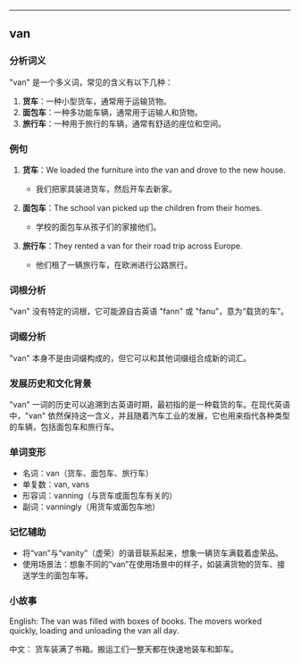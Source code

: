 
---------------
## van
### 分析词义
"van" 是一个多义词，常见的含义有以下几种：
1. **货车**：一种小型货车，通常用于运输货物。
2. **面包车**：一种多功能车辆，通常用于运输人和货物。
3. **旅行车**：一种用于旅行的车辆，通常有舒适的座位和空间。

### 例句
1. **货车**：We loaded the furniture into the van and drove to the new house.
   - 我们把家具装进货车，然后开车去新家。

2. **面包车**：The school van picked up the children from their homes.
   - 学校的面包车从孩子们的家接他们。

3. **旅行车**：They rented a van for their road trip across Europe.
   - 他们租了一辆旅行车，在欧洲进行公路旅行。

### 词根分析
"van" 没有特定的词根，它可能源自古英语 "fann" 或 "fanu"，意为“载货的车”。

### 词缀分析
"van" 本身不是由词缀构成的，但它可以和其他词缀组合成新的词汇。

### 发展历史和文化背景
"van" 一词的历史可以追溯到古英语时期，最初指的是一种载货的车。在现代英语中，"van" 依然保持这一含义，并且随着汽车工业的发展，它也用来指代各种类型的车辆，包括面包车和旅行车。

### 单词变形
- 名词：van（货车、面包车、旅行车）
- 单复数：van, vans
- 形容词：vanning（与货车或面包车有关的）
- 副词：vanningly（用货车或面包车地）

### 记忆辅助
- 将“van”与“vanity”（虚荣）的谐音联系起来，想象一辆货车满载着虚荣品。
- 使用场景法：想象不同的“van”在使用场景中的样子，如装满货物的货车、接送学生的面包车等。

### 小故事
English:
The van was filled with boxes of books. The movers worked quickly, loading and unloading the van all day.

中文：
货车装满了书箱。搬运工们一整天都在快速地装车和卸车。

